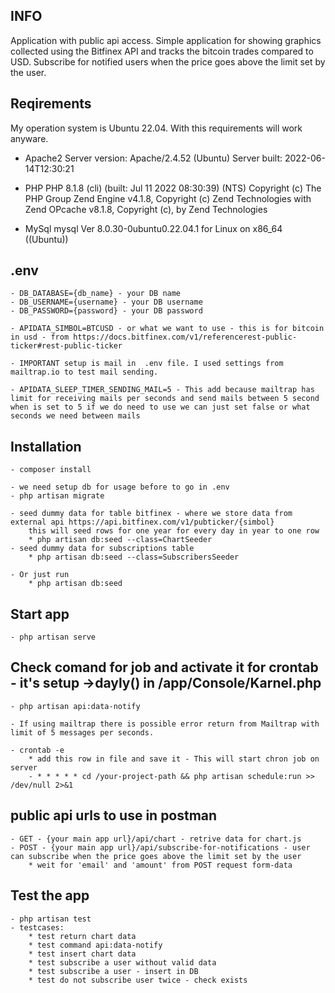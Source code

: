 ## INFO
Application with public api access.
Simple application for showing graphics collected using the Bitfinex API and tracks the bitcoin trades compared to USD. 
Subscribe for notified users when the price goes above the limit set by the user.

## Reqirements
My operation system is Ubuntu 22.04. 
With this requirements will work anyware.

* Apache2
Server version: Apache/2.4.52 (Ubuntu)
Server built:   2022-06-14T12:30:21

* PHP
PHP 8.1.8 (cli) (built: Jul 11 2022 08:30:39) (NTS)
Copyright (c) The PHP Group
Zend Engine v4.1.8, Copyright (c) Zend Technologies
    with Zend OPcache v8.1.8, Copyright (c), by Zend Technologies

* MySql
mysql  Ver 8.0.30-0ubuntu0.22.04.1 for Linux on x86_64 ((Ubuntu))

## .env
    - DB_DATABASE={db_name} - your DB name 
    - DB_USERNAME={username} - your DB username
    - DB_PASSWORD={password} - your DB password

    - APIDATA_SIMBOL=BTCUSD - or what we want to use - this is for bitcoin in usd - from https://docs.bitfinex.com/v1/referencerest-public-ticker#rest-public-ticker
    
    - IMPORTANT setup is mail in  .env file. I used settings from mailtrap.io to test mail sending.

    - APIDATA_SLEEP_TIMER_SENDING_MAIL=5 - This add because mailtrap has limit for receiving mails per seconds and send mails between 5 second when is set to 5 if we do need to use we can just set false or what seconds we need between mails

## Installation
    - composer install

    - we need setup db for usage before to go in .env
    - php artisan migrate

    - seed dummy data for table bitfinex - where we store data from external api https://api.bitfinex.com/v1/pubticker/{simbol}
        this will seed rows for one year for every day in year to one row
        * php artisan db:seed --class=ChartSeeder
    - seed dummy data for subscriptions table
        * php artisan db:seed --class=SubscribersSeeder

    - Or just run
        * php artisan db:seed


## Start app
    - php artisan serve

## Check comand for job and activate it for crontab - it's setup ->dayly() in /app/Console/Karnel.php
    - php artisan api:data-notify

    - If using mailtrap there is possible error return from Mailtrap with limit of 5 messages per seconds.

    - crontab -e
        * add this row in file and save it - This will start chron job on server
        - * * * * * cd /your-project-path && php artisan schedule:run >> /dev/null 2>&1

## public api urls to use in postman
    - GET - {your main app url}/api/chart - retrive data for chart.js 
    - POST - {your main app url}/api/subscribe-for-notifications - user can subscribe when the price goes above the limit set by the user
        * weit for 'email' and 'amount' from POST request form-data

## Test the app
    - php artisan test
    - testcases:
        * test return chart data
        * test command api:data-notify
        * test insert chart data
        * test subscribe a user without valid data 
        * test subscribe a user - insert in DB
        * test do not subscribe user twice - check exists